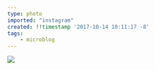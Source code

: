 ```yaml
---
type: photo
imported: "instagram"
created: !!timestamp '2017-10-14 10:11:17 -8'
tags:
    - microblog
---
```

![](/media/images/photos/2017/10/76969d2dbc5fb7d2598baa2910fa1edc.jpg)

